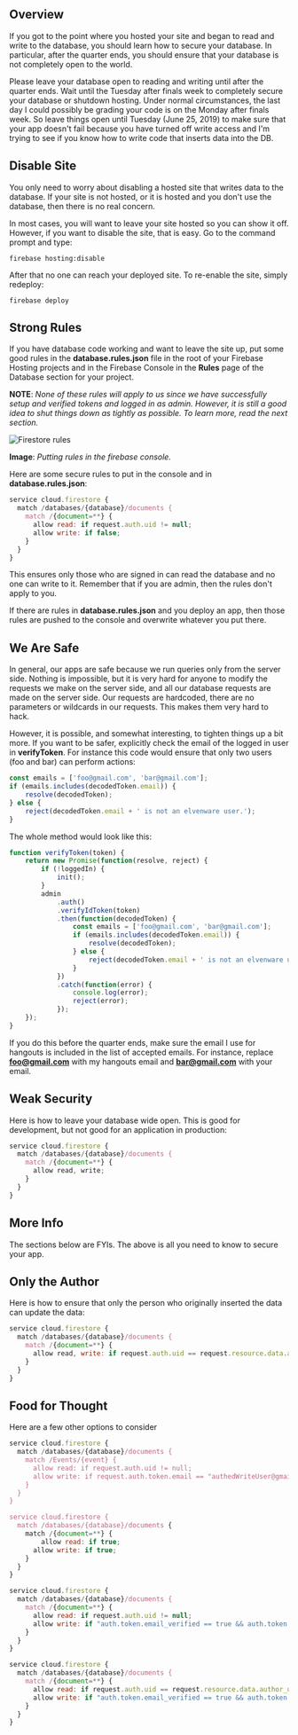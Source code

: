 ## Overview

If you got to the point where you hosted your site and began to read and write to the database, you should learn how to secure your database. In particular, after the quarter ends, you should ensure that your database is not completely open to the world.

Please leave your database open to reading and writing until after the quarter ends. Wait until the Tuesday after finals week to completely secure your database or shutdown hosting. Under normal circumstances, the last day I could possibly be grading your code is on the Monday after finals week. So leave things open until Tuesday (June 25, 2019) to make sure that your app doesn't fail because you have turned off write access and I'm trying to see if you know how to write code that inserts data into the DB.

## Disable Site

You only need to worry about disabling a hosted site that writes data to the database. If your site is not hosted, or it is hosted and you don't use the database, then there is no real concern.

In most cases, you will want to leave your site hosted so you can show it off. However, if you want to disable the site, that is easy. Go to the command prompt and type:

    firebase hosting:disable

After that no one can reach your deployed site. To re-enable the site, simply redeploy:

    firebase deploy

## Strong Rules

If you have database code working and want to leave the site up, put some good rules in the **database.rules.json** file in the root of your Firebase Hosting projects and in the Firebase Console in the **Rules** page of the Database section for your project.

**NOTE**: _None of these rules will apply to us since we have successfully setup and verified tokens and logged in as admin. However, it is still a good idea to shut things down as tightly as possible. To learn more, read the next section._

<img class="sizer" src="https://s3.amazonaws.com/bucket01.elvenware.com/images/firestore-database-rules.png" alt="Firestore rules" />

**Image**: _Putting rules in the firebase console._

Here are some secure rules to put in the console and in **database.rules.json**:

```javascript
service cloud.firestore {
  match /databases/{database}/documents {
    match /{document=**} {
      allow read: if request.auth.uid != null;
      allow write: if false;
    }
  }
}
```

This ensures only those who are signed in can read the database and no one can write to it. Remember that if you are admin, then the rules don't apply to you.

If there are rules in **database.rules.json** and you deploy an app, then those rules are pushed to the console and overwrite whatever you put there.

## We Are Safe

In general, our apps are safe because we run queries only from the server side. Nothing is impossible, but it is very hard for anyone to modify the requests we make on the server side, and all our database requests are made on the server side. Our requests are hardcoded, there are no parameters or wildcards in our requests. This makes them very hard to hack.

However, it is possible, and somewhat interesting, to tighten things up a bit more. If you want to be safer, explicitly check the email of the logged in user in **verifyToken**. For instance this code would ensure that only two users (foo and bar) can perform actions:

```JavaScript
const emails = ['foo@gmail.com', 'bar@gmail.com'];
if (emails.includes(decodedToken.email)) {
    resolve(decodedToken);
} else {
    reject(decodedToken.email + ' is not an elvenware user.');
}
```

The whole method would look like this:

```javascript
function verifyToken(token) {
    return new Promise(function(resolve, reject) {
        if (!loggedIn) {
            init();
        }
        admin
            .auth()
            .verifyIdToken(token)
            .then(function(decodedToken) {                
                const emails = ['foo@gmail.com', 'bar@gmail.com'];
                if (emails.includes(decodedToken.email)) {
                    resolve(decodedToken);
                } else {
                    reject(decodedToken.email + ' is not an elvenware user.');
                }
            })
            .catch(function(error) {
                console.log(error);
                reject(error);
            });
    });
}
```    

If you do this before the quarter ends, make sure the email I use for hangouts is included in the list of accepted emails. For instance, replace **foo@gmail.com** with my hangouts email and **bar@gmail.com** with your email.

## Weak Security

Here is how to leave your database wide open. This is good for development, but not good for an application in production:

```javascript
service cloud.firestore {
  match /databases/{database}/documents {
    match /{document=**} {
      allow read, write;
    }
  }
}
```

## More Info

The sections below are FYIs. The above is all you need to know to secure your app.

## Only the Author

Here is how to ensure that only the person who originally inserted the data can update the data:

```JavaScript
service cloud.firestore {
  match /databases/{database}/documents {
    match /{document=**} {
      allow read, write: if request.auth.uid == request.resource.data.author_uid
    }
  }
}
```

## Food for Thought

Here are a few other options to consider

```javascript
service cloud.firestore {
  match /databases/{database}/documents {
    match /Events/{event} {
      allow read: if request.auth.uid != null;
      allow write: if request.auth.token.email == "authedWriteUser@gmail.com";
    }
  }
}

service cloud.firestore {
  match /databases/{database}/documents {
    match /{document=**} {
  		allow read: if true;
      allow write: if true;
    }
  }
}

service cloud.firestore {
  match /databases/{database}/documents {
    match /{document=**} {
      allow read: if request.auth.uid != null;
      allow write: if "auth.token.email_verified == true && auth.token.email.matches(/^elvenware@gmail.com$/)";
    }
  }
}

service cloud.firestore {
  match /databases/{database}/documents {
    match /{document=**} {
      allow read: if request.auth.uid == request.resource.data.author_uid,
      allow write: if "auth.token.email_verified == true && auth.token.email.matches(/^elvenware@gmail.com$/)"    
    }
  }
}
```
